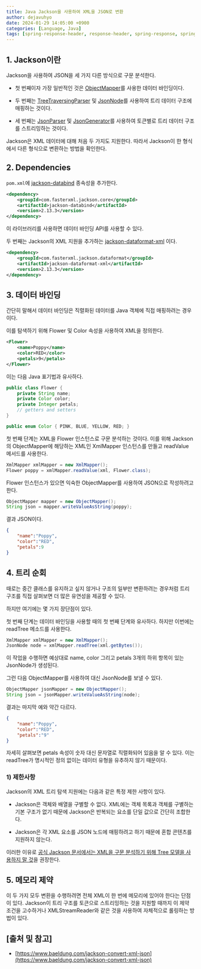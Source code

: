 ```yaml
---
title: Java Jackson을 사용하여 XML을 JSON로 변환
author: dejavuhyo
date: 2024-01-29 14:05:00 +0900
categories: [Language, Java]
tags: [spring-response-header, response-header, spring-response, spring-header, 응답-헤더, 스프링-헤더]
---
```


## 1. Jackson이란
Jackson을 사용하여 JSON을 세 가지 다른 방식으로 구문 분석한다.

* 첫 번째이자 가장 일반적인 것은 [ObjectMapper](https://fasterxml.github.io/jackson-databind/javadoc/2.9/com/fasterxml/jackson/databind/ObjectMapper.html)를 사용한 데이터 바인딩이다.

* 두 번째는 [TreeTraversingParser](https://fasterxml.github.io/jackson-databind/javadoc/2.9/com/fasterxml/jackson/databind/node/TreeTraversingParser.html) 및 [JsonNode](https://fasterxml.github.io/jackson-databind/javadoc/2.9/com/fasterxml/jackson/databind/JsonNode.html)를 사용하여 트리 데이터 구조에 매핑하는 것이다.

* 세 번째는 [JsonParser](https://fasterxml.github.io/jackson-core/javadoc/2.9/com/fasterxml/jackson/core/JsonParser.html) 및 [JsonGenerator](https://fasterxml.github.io/jackson-core/javadoc/2.9/com/fasterxml/jackson/core/JsonGenerator.html?is-external=true)를 사용하여 토큰별로 트리 데이터 구조를 스트리밍하는 것이다.

Jackson은 XML 데이터에 대해 처음 두 가지도 지원한다. 따라서 Jackson이 한 형식에서 다른 형식으로 변환하는 방법을 확인한다.

## 2. Dependencies
`pom.xml`에 [jackson-databind](https://mvnrepository.com/artifact/com.fasterxml.jackson.core/jackson-databind) 종속성을 추가한다.

```xml
<dependency>
    <groupId>com.fasterxml.jackson.core</groupId>
    <artifactId>jackson-databind</artifactId>
    <version>2.13.3</version>
</dependency>
```

이 라이브러리를 사용하면 데이터 바인딩 API를 사용할 수 있다.

두 번째는 Jackson의 XML 지원을 추가하는 [jackson-dataformat-xml](https://mvnrepository.com/artifact/com.fasterxml.jackson.dataformat/jackson-dataformat-xml) 이다.

```xml
<dependency>
    <groupId>com.fasterxml.jackson.dataformat</groupId>
    <artifactId>jackson-dataformat-xml</artifactId>
    <version>2.13.3</version>
</dependency>
```

## 3. 데이터 바인딩
간단히 말해서 데이터 바인딩은 직렬화된 데이터를 Java 객체에 직접 매핑하려는 경우이다.

이를 탐색하기 위해 Flower 및 Color 속성을 사용하여 XML을 정의한다.

```xml
<Flower>
    <name>Poppy</name>
    <color>RED</color>
    <petals>9</petals>
</Flower>
```

이는 다음 Java 표기법과 유사하다.

```java
public class Flower {
    private String name;
    private Color color;
    private Integer petals;
    // getters and setters
}

public enum Color { PINK, BLUE, YELLOW, RED; }
```

첫 번째 단계는 XML을 Flower 인스턴스로 구문 분석하는 것이다. 이를 위해 Jackson의 ObjectMapper에 해당하는 XML인 XmlMapper 인스턴스를 만들고 readValue 메서드를 사용한다.

```java
XmlMapper xmlMapper = new XmlMapper();
Flower poppy = xmlMapper.readValue(xml, Flower.class);
```

Flower 인스턴스가 있으면 익숙한 ObjectMapper를 사용하여 JSON으로 작성하려고 한다.

```java
ObjectMapper mapper = new ObjectMapper();
String json = mapper.writeValueAsString(poppy);
```

결과 JSON이다.

```json
{
    "name":"Poppy",
    "color":"RED",
    "petals":9
}
```

## 4. 트리 순회
때로는 중간 클래스를 유지하고 싶지 않거나 구조의 일부만 변환하려는 경우처럼 트리 구조를 직접 살펴보면 더 많은 유연성을 제공할 수 있다.

하지만 여기에는 몇 가지 장단점이 있다.

첫 번째 단계는 데이터 바인딩을 사용할 때의 첫 번째 단계와 유사하다. 하지만 이번에는 readTree 메소드를 사용한다.

```java
XmlMapper xmlMapper = new XmlMapper();
JsonNode node = xmlMapper.readTree(xml.getBytes());
```

이 작업을 수행하면 예상대로 name, color 그리고 petals 3개의 하위 항목이 있는 JsonNode가 생성된다.

그런 다음 ObjectMapper를 사용하여 대신 JsonNode를 보낼 수 있다.

```java
ObjectMapper jsonMapper = new ObjectMapper();
String json = jsonMapper.writeValueAsString(node);
```

결과는 마지막 예와 약간 다르다.

```json
{
    "name":"Poppy",
    "color":"RED",
    "petals":"9"
}
```

자세히 살펴보면 petals 속성이 숫자 대신 문자열로 직렬화되어 있음을 알 수 있다. 이는 readTree가 명시적인 정의 없이는 데이터 유형을 유추하지 않기 때문이다.

### 1) 제한사항
Jackson의 XML 트리 탐색 지원에는 다음과 같은 특정 제한 사항이 있다.

* Jackson은 객체와 배열을 구별할 수 없다. XML에는 객체 목록과 객체를 구별하는 기본 구조가 없기 때문에 Jackson은 반복되는 요소를 단일 값으로 간단히 조합한다.

* Jackson은 각 XML 요소를 JSON 노드에 매핑하려고 하기 때문에 혼합 콘텐츠를 지원하지 않는다.

이러한 이유로 [공식 Jackson 문서에서는 XML을 구문 분석하기 위해 Tree 모델을 사용하지 말 것](https://github.com/FasterXML/jackson-dataformat-xml#known-limitations)을 권장한다.

## 5. 메모리 제약
이 두 가지 모두 변환을 수행하려면 전체 XML이 한 번에 메모리에 있어야 한다는 단점이 있다. Jackson이 트리 구조를 토큰으로 스트리밍하는 것을 지원할 때까지 이 제약 조건을 고수하거나 XMLStreamReader와 같은 것을 사용하여 자체적으로 롤링하는 방법이 있다.

## [출처 및 참고]
* [https://www.baeldung.com/jackson-convert-xml-json](https://www.baeldung.com/jackson-convert-xml-json)
